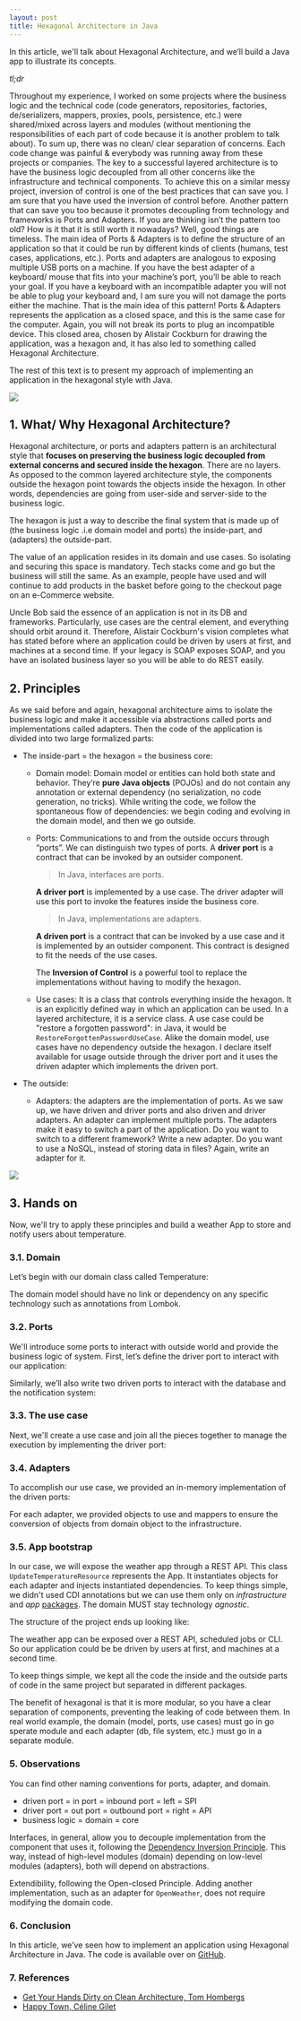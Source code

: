```yaml
---
layout: post
title: Hexagonal Architecture in Java
---
```


In this article, we'll talk about Hexagonal Architecture, and we’ll build a Java app to illustrate its concepts.

*tl;dr*

Throughout my experience, I worked on some projects where the business logic and the technical code (code generators, repositories, factories, de/serializers, mappers, proxies, pools, persistence, etc.) were shared/mixed across layers and modules (without mentioning the responsibilities of each part of code because it is another problem to talk about). To sum up, there was no clean/ clear separation of concerns. Each code change was painful & everybody was running away from these projects or companies. The key to a successful layered architecture is to have the business logic decoupled from all other concerns like the infrastructure and technical components. To achieve this on a similar messy project, inversion of control is one of the best practices that can save you. I am sure that you have used the inversion of control before. Another pattern that can save you too because it promotes decoupling from technology and frameworks is Ports and Adapters. If you are thinking isn’t the pattern too old? How is it that it is still worth it nowadays? Well, good things are timeless. The main idea of Ports & Adapters is to define the structure of an application so that it could be run by different kinds of clients (humans, test cases, applications, etc.). Ports and adapters are analogous to exposing multiple USB ports on a machine. If you have the best adapter of a keyboard/ mouse that fits into your machine’s port, you’ll be able to reach your goal. If you have a keyboard with an incompatible adapter you will not be able to plug your keyboard and, I am sure you will not damage the ports either the machine. That is the main idea of this pattern! Ports & Adapters represents the application as a closed space, and this is the same case for the computer. Again, you will not break its ports to plug an incompatible device. This closed area, chosen by Alistair Cockburn for drawing the application, was a hexagon and, it has also led to something called Hexagonal Architecture. 

The rest of this text is to present my approach of implementing an application in the hexagonal style with Java.

![](../images/hexagonal-aeria.jpg)

## 1. What/ Why Hexagonal Architecture?

Hexagonal architecture, or ports and adapters pattern is an architectural style that **focuses on preserving the business logic decoupled from external concerns and secured inside the hexagon**. There are no layers. As opposed to the common layered architecture style, the components outside the hexagon point towards the objects inside the hexagon. In other words, dependencies are going from user-side and server-side to the business logic.

The hexagon is just a way to describe the final system that is made up of (the business logic .i.e domain model and ports) the inside-part, and (adapters) the outside-part.

The value of an application resides in its domain and use cases. So isolating and securing this space is mandatory. Tech stacks come and go but the business will still the same. As an example, people have used and will continue to add products in the basket before going to the checkout page on an e-Commerce website. 

Uncle Bob said the essence of an application is not in its DB and frameworks. Particularly, use cases are the central element, and everything should orbit around it. Therefore, Alistair Cockburn's vision completes what has stated before where an application could be driven by users at first, and machines at a second time. If your legacy is SOAP exposes SOAP, and you have an isolated business layer so you will be able to do REST easily. 

## 2. Principles

As we said before and again, hexagonal architecture aims to isolate the business logic and make it accessible via abstractions called ports and implementations called adapters. Then the code of the application is divided into two large formalized parts:

- The inside-part = the hexagon = the business core: 
  - Domain model: Domain model or entities can hold both state and behavior. They’re **pure Java objects** (POJOs) and do not contain any annotation or external dependency (no serialization, no code generation, no tricks). While writing the code, we follow the spontaneous flow of dependencies: we begin coding and evolving in the domain model, and then we go outside.
  
  - Ports: Communications to and from the outside occurs through “ports”. We can distinguish two types of ports. A **driver port** is a contract that can be invoked by an outsider component. 
  
    > In Java, interfaces are ports. 
  
    **A driver port** is implemented by a use case. The driver adapter will use this port to invoke the features inside the business core. 
  
    > In Java, implementations are adapters. 
  
    **A driven port** is a contract that can be invoked by a use case and it is implemented by an outsider component. This contract is designed to fit the needs of the use cases. 
  
    The **Inversion of Control** is a powerful tool to replace the implementations without having to modify the hexagon.
  
  - Use cases: It is a class that controls everything inside the hexagon. It is an explicitly defined way in which an application can be used. In a layered architecture, it is a service class. A use case could be "restore a forgotten password": in Java, it would be `RestoreForgottenPasswordUseCase`. Alike the domain model, use cases have no dependency outside the hexagon. I declare itself available for usage outside through the driver port and it uses the driven adapter which implements the driven port. 
- The outside: 
  
  - Adapters: the adapters are the implementation of ports. As we saw up, we have driven and driver ports and also driven and driver adapters. An adapter can implement multiple ports. The adapters make it easy to switch a part of the application. Do you want to switch to a different framework? Write a new adapter. Do you want to use a NoSQL, instead of storing data in files? Again, write an adapter for it.

![](../images/ha-general-v2.png)

## 3. Hands on

Now, we'll try to apply these principles and build a weather App to store and notify users about temperature. 

### 3.1. Domain

Let’s begin with our domain class called Temperature:

<script src="https://gist.github.com/alibenmessaoud/a0d307833282dbeea62bf5c313d075bf.js"></script>

The domain model should have no link or dependency on any specific technology such as annotations from Lombok. 

### 3.2. Ports

We'll introduce some ports to interact with outside world and provide the business logic of system. First, let’s define the driver port to interact with our application: 

<script src="https://gist.github.com/alibenmessaoud/d9c31630284161a00299a94bc226be77.js"></script>

Similarly, we’ll also write two driven ports to interact with the database and the notification system:

<script src="https://gist.github.com/alibenmessaoud/48fc27d4f94d6e8512ab06abde785920.js"></script>

<script src="https://gist.github.com/alibenmessaoud/b89e295b37b17318228c10471f7625ad.js"></script>

### 3.3. The use case

Next, we'll create a use case and join all the pieces together to manage the execution by implementing the driver port:

<script src="https://gist.github.com/alibenmessaoud/b4018900cb31b30009f4bf887dcee8ed.js"></script>

### 3.4. Adapters

To accomplish our use case, we provided an in-memory implementation of the driven ports: 

<script src="https://gist.github.com/alibenmessaoud/18e3cd2e1a1e26ef8e222f3fec066014.js"></script>

<script src="https://gist.github.com/alibenmessaoud/1dff44c85efd6f42070534feb14bf749.js"></script>

For each adapter, we provided objects to use and mappers to ensure the conversion of objects from domain object to the infrastructure. 

### 3.5. App bootstrap

In our case, we will expose the weather app through a REST API. This class `UpdateTemperatureResource` represents the App. It instantiates objects for each adapter and injects instantiated dependencies. To keep things simple, we didn't used CDI annotations but we can use them only on *infrastructure* and *app* <u>packages</u>. The domain MUST stay technology *agnostic*.  

<script src="https://gist.github.com/alibenmessaoud/2b8e3f789c2e6240a7c76e5dd97f843b.js"></script>

The structure of the project ends up looking like: 

<script src="https://gist.github.com/alibenmessaoud/de83df5efbc96c255ae5a9883643f1f5.js"></script>

The weather app can be exposed over a REST API, scheduled jobs or CLI. So our application could be be driven by users at first, and machines at a second time.

To keep things simple, we kept all the code the inside and the outside parts of code in the same project but separated in different packages. 

The benefit of hexagonal is that it is more modular, so you have a clear separation of components, preventing the leaking of code between them. In real world example, the domain (model, ports, use cases) must go in go sperate module and each adapter (db, file system, etc.) must go in a separate module. 

### 5. Observations

You can find other naming conventions for ports, adapter, and domain. 

- driven port = in port = inbound port = left = SPI
- driver port = out port = outbound port = right = API
- business logic = domain = core

Interfaces, in general, allow you to decouple implementation from the component that uses it, following the [Dependency Inversion Principle](https://martinfowler.com/articles/dipInTheWild.html). This way, instead of high-level modules (domain) depending on low-level modules (adapters), both will depend on abstractions.

Extendibility, following the Open-closed Principle. Adding another implementation, such as an adapter for `OpenWeather`, does not require modifying the domain code.

### 6. Conclusion

In this article, we’ve seen how to implement an application using Hexagonal Architecture in Java. The code is available over on [GitHub](https://github.com/alibenmessaoud/ha-bapp).

### 7. References

- [Get Your Hands Dirty on Clean Architecture, Tom Hombergs](https://www.packtpub.com/programming/get-your-hands-dirty-on-clean-architecture) 
- [Happy Town, Céline Gilet](https://github.com/celinegilet/happy-town) 